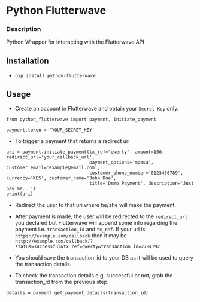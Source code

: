 # Python Flutterwave

### Description
Python Wrapper for interacting with the Flutterwave API


## Installation

- ``pip install python-flutterwave``

## Usage

- Create an account in Flutterwave and obtain your `Secret Key` only.

```
from python_flutterwave import payment, initiate_payment

payment.token = 'YOUR_SECRET_KEY'
```

- To trigger a payment that returns a redirect uri

```
uri = payment.initiate_payment(tx_ref="qwerty", amount=100, redirect_url='your_callback_url',
                               payment_options='mpesa', customer_email='example@email.com',
                               customer_phone_number='0123456789', currency='KES', customer_name='John Doe',
                               title='Demo Payment', description='Just pay me...')
print(uri)
```
- Redirect the user to that uri where he/she will make the payment. 
- After payment is made, the user will be redirected to the `redirect_url` you declared but Flutterwave will append some
info regarding the payment i.e. `transaction_id` and `tx_ref`. If your url is `https://example.com/callback`
then it may be `http://example.com/callback/?status=successful&tx_ref=qwerty&transaction_id=2784792`
- You should save the transaction_id to your DB as it will be used to query the transaction details.


- To check the transaction details e.g. successful or not, grab the transaction_id from the previous step. 
```
details = payment.get_payment_details(transaction_id)
```
